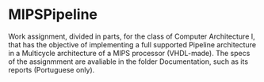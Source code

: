 # MIPSPipeline
 
Work assignment, divided in parts, for the class of Computer Architecture I, that has the objective of implementing a full supported Pipeline architecture in a Multicycle architecture of a MIPS processor (VHDL-made). The specs of the assignmment are avaliable in the folder Documentation, such as its reports (Portuguese only).
